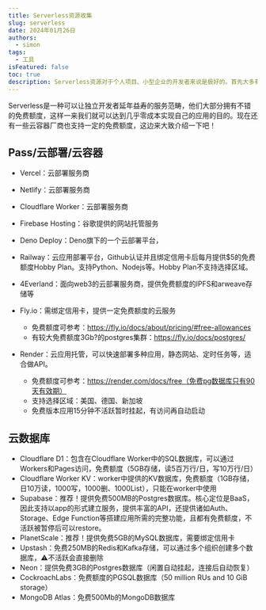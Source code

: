 ```yaml
---
title: Serverless资源收集
slug: serverless
date: 2024年01月26日
authors:
  - simon
tags:
  - 工具
isFeatured: false
toc: true
description: Serverless资源对于个人项目、小型企业的开发者来说是极好的。首先大多有一些免费的额度可以使用。其次支持的服务很多，基本都可以快速和git打通完成部署。再来可以省下很多的运维投入。因此可以说是一种面向未来的服务。
---
```

Serverless是一种可以让独立开发者延年益寿的服务范畴，他们大部分拥有不错的免费额度，这样一来我们就可以达到几乎零成本实现自己的应用的目的。现在还有一些云容器厂商也支持一定的免费额度，这边来大致介绍一下吧！

## Pass/云部署/云容器

* Vercel：云部署服务商
* Netlify：云部署服务商
* Cloudflare Worker：云部署服务商
* Firebase Hosting：谷歌提供的网站托管服务
* Deno Deploy：Deno旗下的一个云部署平台，
* Railway：云应用部署平台，Github认证并且绑定信用卡后每月提供$5的免费额度Hobby Plan。支持Python、Nodejs等。Hobby Plan不支持选择区域。
* 4Everland：面向web3的云部署服务商，提供免费额度的IPFS和arweave存储等
* Fly.io：需绑定信用卡，提供一定免费额度的云服务

  * 免费额度可参考：https://fly.io/docs/about/pricing/#free-allowances
  * 有较大免费额度3Gb?的postgres集群：https://fly.io/docs/postgres/
* Render：云应用托管，可以快速部署多种应用，静态网站、定时任务等，适合做API。

  * 免费额度可参考：https://render.com/docs/free（免费pg数据库只有90天有效期）
  * 支持选择区域：美国、德国、新加坡
  * 免费版本应用15分钟不活跃暂时挂起，有访问再自动启动

## 云数据库

* Cloudflare D1：包含在Cloudflare Worker中的SQL数据库，可以通过Workers和Pages访问，免费额度（5GB存储，读5百万行/日，写10万行/日）
* Cloudflare Worker KV：worker中提供的KV数据库，免费额度（1GB存储，日10万读，1000写，1000删、1000List），只能在worker中使用
* Supabase：推荐！提供免费500MB的Postgres数据库。核心定位是BaaS，因此支持以app的形式建立服务，提供丰富的API，还提供诸如Auth、Storage、Edge Function等搭建应用所需的完整功能，且都有免费额度，不活跃被暂停后可以restore。
* PlanetScale：推荐！提供免费5GB的MySQL数据库，需要绑定信用卡
* Upstash：免费250MB的Redis和Kafka存储，可以通过多个组织创建多个数据库，⚠️不活跃会直接删除
* Neon：提供免费3GB的Postgres数据库（闲置自动挂起，连接后自动恢复）
* CockroachLabs：免费额度的PGSQL数据库（50 million RUs and 10 GiB storage）
* MongoDB Atlas：免费500Mb的MongoDB数据库

